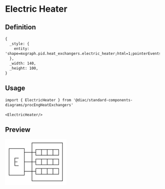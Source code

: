 # Electric Heater

## Definition

```
{
  _style: { 
    entity: 'shape=mxgraph.pid.heat_exchangers.electric_heater;html=1;pointerEvents=1;align=center;verticalLabelPosition=bottom;verticalAlign=top;dashed=0;',
  },
  _width: 140,
  _height: 100,
}
```

## Usage

```
import { ElectricHeater } from '@diac/standard-components-diagrams/procEngHeatExchangers'

<ElectricHeater/>
```

## Preview

<img src="./electric-heater.png" width="200"/>
